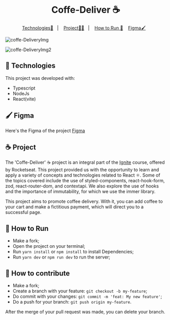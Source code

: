 

<p align = "center" >
  <h1 align="center"> Coffe-Deliver ☕</h1>
</p>

<p align="center">
  <a href="#-Technologies">Technologies🚀</a>&nbsp;&nbsp;&nbsp;|&nbsp;&nbsp;&nbsp;
  <a href="#-Project">Project🧑‍💻</a>&nbsp;&nbsp;&nbsp;|&nbsp;&nbsp;&nbsp;
    <a href="#-How-to-Run">How to Run 🏃</a>&nbsp;&nbsp;&nbsp;
     <a href="#-Figma">Figma🖌️</a>&nbsp;&nbsp;&nbsp;
</p>

![coffe-DeliveryImg](https://github.com/BrunodaSilvaLeite/Coffe-Deliver/assets/72769991/0300f958-2124-42d6-88f8-fa2c651ca662)

![coffe-DeliveryImg2](https://github.com/BrunodaSilvaLeite/Coffe-Deliver/assets/72769991/649efbba-e1e7-45d5-9572-8a28800b6f88)

## 🚀 Technologies

This project was developed with:

- Typescript
- NodeJs
- React(vite)


## 🖌️ Figma 
Here's the Figma of the project [Figma](https://www.figma.com/file/5yT9ZzZmRQRS4yivGGB3pl/Coffee-Delivery-%E2%80%A2-Desafio-React/duplicate?type=design&node-id=2-12&mode=design)


## ☕ Project

The 'Coffe-Deliver' ☕ project is an integral part of the [Ignite](https://app.rocketseat.com.br/ignite/react-js-2022) course, offered by Rocketseat. This project provided us with the opportunity to learn and apply a variety of concepts and technologies related to React ⚛️. Some of the topics covered include the use of styled-components, react-hook-form, zod, react-router-dom, and contextapi. We also explore the use of hooks and the importance of immutability, for which we use the immer library.

This project aims to promote coffee delivery. With it, you can add coffee to your cart and make a fictitious payment, which will direct you to a successful page. 


## 🏃 How to Run

- Make a fork;
- Open the project on your terminal;
- Run `yarn install` or `npm install` to install Dependencies;
- Run `yarn dev` or `npm run dev` to run the server;

## 🤔 How to contribute

- Make a fork;
- Create a branch with your feature: `git checkout -b my-feature`;
- Do commit with your changes: `git commit -m 'feat: My new feature'`;
- Do a push for your branch: `git push origin my-feature`.

After the merge of your pull request was made, you can delete your branch.



